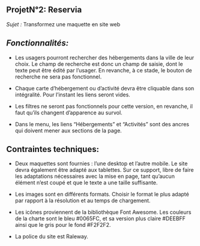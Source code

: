 ## ProjetN°2: Reservia

_Sujet :_ Transformez une maquette en site web

## **_Fonctionnalités:_**

- Les usagers pourront rechercher des hébergements dans la ville de leur choix. Le champ de recherche est donc un champ de saisie, dont le texte peut être édité par l’usager. En revanche, à ce stade, le bouton de recherche ne sera pas fonctionnel.

- Chaque carte d’hébergement ou d’activité devra être cliquable dans son intégralité. Pour l’instant les liens seront vides.

- Les filtres ne seront pas fonctionnels pour cette version, en revanche, il faut qu’ils changent d’apparence au survol.

- Dans le menu, les liens “Hébergements” et “Activités” sont des ancres qui doivent mener aux sections de la page.

## Contraintes techniques:

- Deux maquettes sont fournies : l’une desktop et l’autre mobile. Le site devra également être adapté aux tablettes. Sur ce support, libre de faire les adaptations nécessaires avec la mise en page, tant qu’aucun élément n’est coupé et que le texte a une taille suffisante.

- Les images sont en différents formats. Choisir le format le plus adapté par rapport à la résolution et au temps de chargement.

- Les icônes proviennent de la bibliothèque Font Awesome. Les couleurs de la charte sont le bleu #0065FC, et sa version plus claire #DEEBFF ainsi que le gris pour le fond #F2F2F2.

- La police du site est Raleway.
